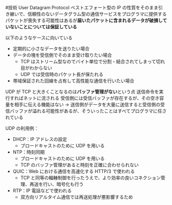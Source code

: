 #技術
User Datagram Protocol
ベストエフォート型の IP の性質をそのまま引き継いで、信頼性のないデータグラム型の通信サービスをプログラマに提供する
パケットが喪失する可能性はあるが**届いたパケットに含まれるデータが破損していないことについては保証している**

以下のようなケースに向いている
- 定期的に小さなデータを送りたい場合
- データの塊を受信側でそのまま受け取りたい場合
	- TCP はストリーム型なのでバイト単位で分割・結合されてしまって切れ目がわからない
	- UDP では受信時のパケット長が保たれる
- 帯域保証された回線を占有して高性能な通信を行いたい場合

UDP が TCP と大きくことなるのは**バッファ管理がない**という点
送信命令を実行すればネットに流される
受信側には受信バッファが存在するが、その空き容量を相手に伝える機能はない
→ 送信側がデータを大量に送信すると受信側の受信バッファが溢れる可能性があるが、そういったことはすべてプログラマに任されている

UDP の利用例：
- DHCP：IP アドレスの設定
	- ブロードキャストのために UDP を用いる
- NTP：時刻同期
	- ブロードキャストのために UDP を用いる
	- TCP のバッファ管理があると時刻を正確に合わせられない
- QUIC：Web における通信を高速化する HTTP/3 で使われる
	- TCP と同等の輻輳制御を行ったうえで、より効率の良いコネクション管理、再送を行い、暗号化も行う
- RTP：IP 電話などで使われる
	- 双方向リアルタイム通信では再送処理が悪影響するため
